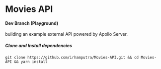 # Movies API

#### Dev Branch (Playground)
building an example external API powered by Apollo Server.

##### Clone and Install dependencies
````
git clone https://github.com/irhamputra/Movies-API.git && cd Movies-API && yarn install
````